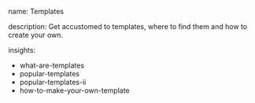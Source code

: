 name: Templates

description: Get accustomed to templates, where to find them and how to create your own.

insights:
  - what-are-templates
  - popular-templates
  - popular-templates-ii
  - how-to-make-your-own-template